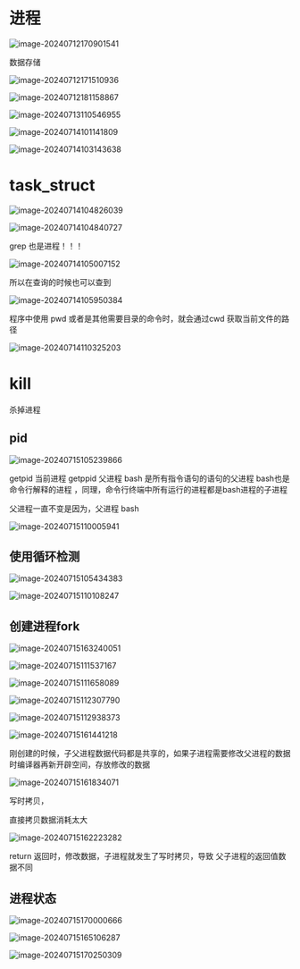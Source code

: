 # 进程

 

![image-20240712170901541](C:\Users\30780\AppData\Roaming\Typora\typora-user-images\image-20240712170901541.png)

数据存储

![image-20240712171510936](C:\Users\30780\AppData\Roaming\Typora\typora-user-images\image-20240712171510936.png)

![image-20240712181158867](C:\Users\30780\AppData\Roaming\Typora\typora-user-images\image-20240712181158867.png)

![image-20240713110546955](C:\Users\30780\AppData\Roaming\Typora\typora-user-images\image-20240713110546955.png)

  

![image-20240714101141809](C:\Users\30780\AppData\Roaming\Typora\typora-user-images\image-20240714101141809.png)

![image-20240714103143638](C:\Users\30780\AppData\Roaming\Typora\typora-user-images\image-20240714103143638.png)

# task_struct

 

![image-20240714104826039](C:\Users\30780\AppData\Roaming\Typora\typora-user-images\image-20240714104826039.png)

![image-20240714104840727](C:\Users\30780\AppData\Roaming\Typora\typora-user-images\image-20240714104840727.png)

grep 也是进程！！！

![image-20240714105007152](C:\Users\30780\AppData\Roaming\Typora\typora-user-images\image-20240714105007152.png)

所以在查询的时候也可以查到

![image-20240714105950384](C:\Users\30780\AppData\Roaming\Typora\typora-user-images\image-20240714105950384.png)

程序中使用 pwd 或者是其他需要目录的命令时，就会通过cwd 获取当前文件的路径

![image-20240714110325203](C:\Users\30780\AppData\Roaming\Typora\typora-user-images\image-20240714110325203.png)

# kill 

杀掉进程 

## pid

![image-20240715105239866](C:\Users\30780\AppData\Roaming\Typora\typora-user-images\image-20240715105239866.png)

getpid 当前进程  getppid  父进程 bash 是所有指令语句的语句的父进程 bash也是命令行解释的进程 ，同理，命令行终端中所有运行的进程都是bash进程的子进程



父进程一直不变是因为，父进程 bash  

![image-20240715110005941](C:\Users\30780\AppData\Roaming\Typora\typora-user-images\image-20240715110005941.png)

## 使用循环检测

![image-20240715105434383](C:\Users\30780\AppData\Roaming\Typora\typora-user-images\image-20240715105434383.png)

![image-20240715110108247](C:\Users\30780\AppData\Roaming\Typora\typora-user-images\image-20240715110108247.png)

## 创建进程fork

![image-20240715163240051](C:\Users\30780\AppData\Roaming\Typora\typora-user-images\image-20240715163240051.png)

![image-20240715111537167](C:\Users\30780\AppData\Roaming\Typora\typora-user-images\image-20240715111537167.png)

![image-20240715111658089](C:\Users\30780\AppData\Roaming\Typora\typora-user-images\image-20240715111658089.png)

![image-20240715112307790](C:\Users\30780\AppData\Roaming\Typora\typora-user-images\image-20240715112307790.png)

![image-20240715112938373](C:\Users\30780\AppData\Roaming\Typora\typora-user-images\image-20240715112938373.png)

![image-20240715161441218](C:\Users\30780\AppData\Roaming\Typora\typora-user-images\image-20240715161441218.png)

刚创建的时候，子父进程数据代码都是共享的，如果子进程需要修改父进程的数据时编译器再新开辟空间，存放修改的数据

![image-20240715161834071](C:\Users\30780\AppData\Roaming\Typora\typora-user-images\image-20240715161834071.png)

写时拷贝，

直接拷贝数据消耗太大

![image-20240715162223282](C:\Users\30780\AppData\Roaming\Typora\typora-user-images\image-20240715162223282.png)

return 返回时，修改数据，子进程就发生了写时拷贝，导致 父子进程的返回值数据不同

## 进程状态

![image-20240715170000666](C:\Users\30780\AppData\Roaming\Typora\typora-user-images\image-20240715170000666.png)

![image-20240715165106287](C:\Users\30780\AppData\Roaming\Typora\typora-user-images\image-20240715165106287.png)

![image-20240715170250309](C:\Users\30780\AppData\Roaming\Typora\typora-user-images\image-20240715170250309.png)

